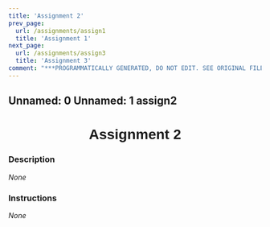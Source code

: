 ```yaml
---
title: 'Assignment 2'
prev_page:
  url: /assignments/assign1
  title: 'Assignment 1'
next_page:
  url: /assignments/assign3
  title: 'Assignment 3'
comment: "***PROGRAMMATICALLY GENERATED, DO NOT EDIT. SEE ORIGINAL FILES IN /content***"
---
```

Unnamed:  0 Unnamed:  1
assign2 <h1  style="font-family:  Verdana,  Geneva,  sans-serif;  text-align:center">Assignment  2</h1> 
--- 
 
###  Description 
*None* 
 
###  Instructions 
*None*

